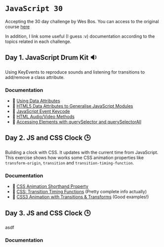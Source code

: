 # `JavaScript 30`

Accepting the 30 day challenge by Wes Bos.
You can access to the original course [here][javascript30-course]

In addition, I link some useful (I guess :v) documentation according to the topics related in each challenge.

## Day 1. JavaScript Drum Kit :sound:
Using KeyEvents to reproduce sounds and listening for transitions to add/remove a class attribute.

### Documentation

 * :newspaper: [Using Data Attributes](https://developer.mozilla.org/en-US/docs/Learn/HTML/Howto/Use_data_attributes)
 * :newspaper: [HTML5 Data Attributes to Generalise JavaScript Modules](https://itnext.io/good-separation-html5-data-attributes-to-generalise-javascript-modules-cac36a13cb72) 
 * :newspaper: [JavaScript Event Keycode](http://keycode.info/)
 * :newspaper: [HTML Audio/Video Methods](https://www.w3schools.com/tags/ref_av_dom.asp)
 * :newspaper: [Accessing Elements with querySelector and querySelectorAll](https://alligator.io/js/queryselector-queryselectorall/)

## Day 2. JS and CSS Clock :clock3:

[javascript30-course]: https://javascript30.com
Building a clock with CSS. It updates with the current time from JavaScript. This exercise shows how works some CSS animation properties like `transform-origin`, `transition` and `transition-timing-function`. 

### Documentation

* :newspaper: [CSS Animation Shorthand Property](https://alligator.io/css/animation-shorthand/)
* :newspaper: [CSS: Transition Timing Functions](https://www.the-art-of-web.com/css/timing-function/) (Pretty complete info actually)
* :newspaper: [CSS3 Animation with Transitions & Transforms](https://medium.com/@kswanie21/css3-animations-with-transitions-transforms-5a9c01e5efb5) (Good examples!)

## Day 3. JS and CSS Clock :clock3:
asdf

### Documentation